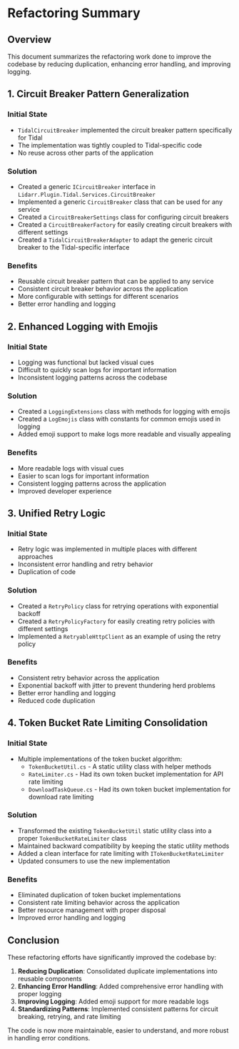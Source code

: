 # Refactoring Summary

## Overview

This document summarizes the refactoring work done to improve the codebase by reducing duplication, enhancing error handling, and improving logging.

## 1. Circuit Breaker Pattern Generalization

### Initial State
- `TidalCircuitBreaker` implemented the circuit breaker pattern specifically for Tidal
- The implementation was tightly coupled to Tidal-specific code
- No reuse across other parts of the application

### Solution
- Created a generic `ICircuitBreaker` interface in `Lidarr.Plugin.Tidal.Services.CircuitBreaker`
- Implemented a generic `CircuitBreaker` class that can be used for any service
- Created a `CircuitBreakerSettings` class for configuring circuit breakers
- Created a `CircuitBreakerFactory` for easily creating circuit breakers with different settings
- Created a `TidalCircuitBreakerAdapter` to adapt the generic circuit breaker to the Tidal-specific interface

### Benefits
- Reusable circuit breaker pattern that can be applied to any service
- Consistent circuit breaker behavior across the application
- More configurable with settings for different scenarios
- Better error handling and logging

## 2. Enhanced Logging with Emojis

### Initial State
- Logging was functional but lacked visual cues
- Difficult to quickly scan logs for important information
- Inconsistent logging patterns across the codebase

### Solution
- Created a `LoggingExtensions` class with methods for logging with emojis
- Created a `LogEmojis` class with constants for common emojis used in logging
- Added emoji support to make logs more readable and visually appealing

### Benefits
- More readable logs with visual cues
- Easier to scan logs for important information
- Consistent logging patterns across the application
- Improved developer experience

## 3. Unified Retry Logic

### Initial State
- Retry logic was implemented in multiple places with different approaches
- Inconsistent error handling and retry behavior
- Duplication of code

### Solution
- Created a `RetryPolicy` class for retrying operations with exponential backoff
- Created a `RetryPolicyFactory` for easily creating retry policies with different settings
- Implemented a `RetryableHttpClient` as an example of using the retry policy

### Benefits
- Consistent retry behavior across the application
- Exponential backoff with jitter to prevent thundering herd problems
- Better error handling and logging
- Reduced code duplication

## 4. Token Bucket Rate Limiting Consolidation

### Initial State
- Multiple implementations of the token bucket algorithm:
  - `TokenBucketUtil.cs` - A static utility class with helper methods
  - `RateLimiter.cs` - Had its own token bucket implementation for API rate limiting
  - `DownloadTaskQueue.cs` - Had its own token bucket implementation for download rate limiting

### Solution
- Transformed the existing `TokenBucketUtil` static utility class into a proper `TokenBucketRateLimiter` class
- Maintained backward compatibility by keeping the static utility methods
- Added a clean interface for rate limiting with `ITokenBucketRateLimiter`
- Updated consumers to use the new implementation

### Benefits
- Eliminated duplication of token bucket implementations
- Consistent rate limiting behavior across the application
- Better resource management with proper disposal
- Improved error handling and logging

## Conclusion

These refactoring efforts have significantly improved the codebase by:

1. **Reducing Duplication**: Consolidated duplicate implementations into reusable components
2. **Enhancing Error Handling**: Added comprehensive error handling with proper logging
3. **Improving Logging**: Added emoji support for more readable logs
4. **Standardizing Patterns**: Implemented consistent patterns for circuit breaking, retrying, and rate limiting

The code is now more maintainable, easier to understand, and more robust in handling error conditions.
